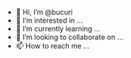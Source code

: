 - 👋 Hi, I’m @bucuri
- 👀 I’m interested in ...
- 🌱 I’m currently learning ...
- 💞️ I’m looking to collaborate on ...
- 📫 How to reach me ...

<!---
bucuri/bucuri is a ✨ special ✨ repository because its `README.md` (this file) appears on your GitHub profile.
You can click the Preview link to take a look at your changes.
--->
